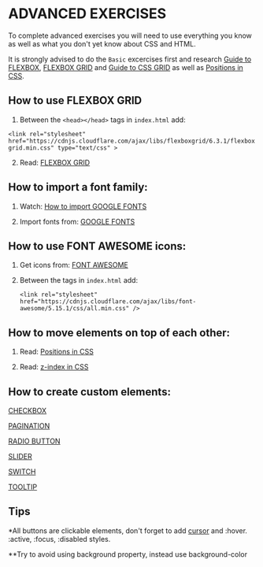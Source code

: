  # ADVANCED EXERCISES
 
To complete advanced exercises you will need to use everything you know as well as what you don't yet know about CSS and HTML.

It is strongly advised to do the `Basic` excercises first and research [Guide to FLEXBOX](https://css-tricks.com/snippets/css/a-guide-to-flexbox/), [FLEXBOX GRID](http://flexboxgrid.com/) and [Guide to CSS GRID](https://css-tricks.com/snippets/css/complete-guide-grid/) as well as [Positions in CSS](https://css-tricks.com/almanac/properties/p/position/).

## How to use FLEXBOX GRID

1. Between the `<head></head>` tags in `index.html` add: 

`<link rel="stylesheet" href="https://cdnjs.cloudflare.com/ajax/libs/flexboxgrid/6.3.1/flexboxgrid.min.css" type="text/css" >`

2. Read: [FLEXBOX GRID](http://flexboxgrid.com/)

## How to import a font family:
1. Watch: [How to import GOOGLE FONTS](https://www.youtube.com/watch?v=Z3JR6mEWEEo&ab_channel=IanSchoonover)

2. Import fonts from: [GOOGLE FONTS](https://fonts.google.com/)

## How to use FONT AWESOME icons:
1. Get icons from: [FONT AWESOME](https://fontawesome.com/icons?d=gallery)
2. Between the <head></head> tags in `index.html` add: 

    `<link rel="stylesheet" href="https://cdnjs.cloudflare.com/ajax/libs/font-awesome/5.15.1/css/all.min.css" />`

## How to move elements on top of each other:
1. Read: [Positions in CSS](https://css-tricks.com/almanac/properties/p/position/)

2. Read: [z-index in CSS](https://css-tricks.com/almanac/properties/z/z-index/)

## How to create custom elements:

[CHECKBOX](https://www.w3schools.com/howto/howto_css_custom_checkbox.asp)

[PAGINATION](https://www.w3schools.com/css/css3_pagination.asp)

[RADIO BUTTON](https://www.w3schools.com/howto/howto_css_custom_checkbox.asp)

[SLIDER](https://www.w3schools.com/howto/howto_js_rangeslider.asp)

[SWITCH](https://www.w3schools.com/howto/howto_css_switch.asp)

[TOOLTIP](https://blog.logrocket.com/creating-beautiful-tooltips-with-only-css/)
    
## Tips

*All buttons are clickable elements, don't forget to add [cursor](https://www.w3schools.com/cssref/pr_class_cursor.asp) and :hover. :active, :focus, :disabled styles.

**Try to avoid using background property, instead use background-color
